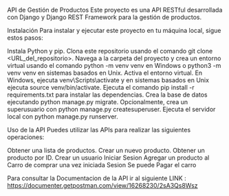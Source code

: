 API de Gestión de Productos
Este proyecto es una API RESTful desarrollada con Django y Django REST Framework para la gestión de productos.

Instalación
Para instalar y ejecutar este proyecto en tu máquina local, sigue estos pasos:

Instala Python y pip.
Clona este repositorio usando el comando git clone <URL_del_repositorio>.
Navega a la carpeta del proyecto y crea un entorno virtual usando el comando python -m venv venv en Windows o python3 -m venv venv en sistemas basados en Unix.
Activa el entorno virtual. En Windows, ejecuta venv\Scripts\activate y en sistemas basados en Unix ejecuta source venv/bin/activate.
Ejecuta el comando pip install -r requirements.txt para instalar las dependencias.
Crea la base de datos ejecutando python manage.py migrate.
Opcionalmente, crea un superusuario con python manage.py createsuperuser.
Ejecuta el servidor local con python manage.py runserver.

Uso de la API
Puedes utilizar las APIs para realizar las siguientes operaciones:

Obtener una lista de productos.
Crear un nuevo producto.
Obtener un producto por ID.
Crear un usuario
Iniciar Sesion
Agregar un producto al Carro de comprar una vez iniciada Sesion
Se puede Pagar el carro



Para consultar la Documentacion de la API ir al siguiente LINK :
https://documenter.getpostman.com/view/16268230/2sA3Qs8Wsz